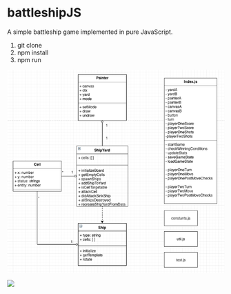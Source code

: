 # battleshipJS
A simple battleship game implemented in pure JavaScript.

1. git clone
2. npm install
3. npm run


![](diagram/diagram.png)

![](https://media.giphy.com/media/VFSf6JkXjkGWO5tgjl/giphy.gif)